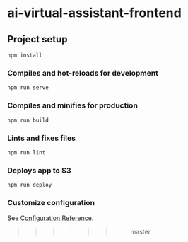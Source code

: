 # ai-virtual-assistant-frontend

## Project setup
```
npm install
```

### Compiles and hot-reloads for development
```
npm run serve
```

### Compiles and minifies for production
```
npm run build
```

### Lints and fixes files
```
npm run lint
```

### Deploys app to S3
```
npm run deploy
```

### Customize configuration
See [Configuration Reference](https://cli.vuejs.org/config/).
>>>>>>> master
